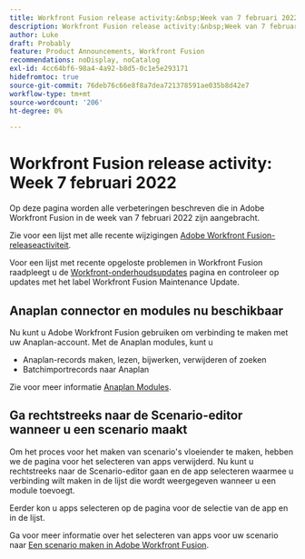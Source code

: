 ```yaml
---
title: Workfront Fusion release activity:&nbsp;Week van 7 februari 2022
description: Workfront Fusion release activity:&nbsp;Week van 7 februari 2022
author: Luke
draft: Probably
feature: Product Announcements, Workfront Fusion
recommendations: noDisplay, noCatalog
exl-id: 4cc64bf6-98a4-4a92-b8d5-0c1e5e293171
hidefromtoc: true
source-git-commit: 76deb76c66e8f8a7dea721378591ae035b8d42e7
workflow-type: tm+mt
source-wordcount: '206'
ht-degree: 0%

---
```


# Workfront Fusion release activity: Week 7 februari 2022

Op deze pagina worden alle verbeteringen beschreven die in Adobe Workfront Fusion in de week van 7 februari 2022 zijn aangebracht.

Zie voor een lijst met alle recente wijzigingen [Adobe Workfront Fusion-releaseactiviteit](../../../product-announcements/product-releases/fusion-release-activity/fusion-release-activity.md).

Voor een lijst met recente opgeloste problemen in Workfront Fusion raadpleegt u de [Workfront-onderhoudsupdates](https://experienceleague.adobe.com/docs/workfront-known-issues/releases/current-updates.html) pagina en controleer op updates met het label Workfront Fusion Maintenance Update.

## Anaplan connector en modules nu beschikbaar

Nu kunt u Adobe Workfront Fusion gebruiken om verbinding te maken met uw Anaplan-account. Met de Anaplan modules, kunt u

* Anaplan-records maken, lezen, bijwerken, verwijderen of zoeken
* Batchimportrecords naar Anaplan

Zie voor meer informatie [Anaplan Modules](../../../workfront-fusion/apps-and-their-modules/anaplan-modules.md).

<!--
<div data-mc-conditions="QuicksilverOrClassic.Draft mode">
<h2>Adobe Acrobat Sign connector and modules now available</h2>
<p>Now you can use Adobe Workfront Fusion to connect to your Adobe Acrobat Sign account. With the Adobe Acrobat Sign modules, you can:</p>
<ul>
<li> <p>Create, update, and read agreements or other records</p> </li>
<li> <p>List or search for records in your Adobe Acrobat Sign account</p> </li>
<li> <p>Make a custom API call</p> </li>
</ul>
<p>For more information, see <a href="../../../workfront-fusion/apps-and-their-modules/adobe-sign-modules.md" class="MCXref xref" xrefformat="{para}">Adobe Acrobat Sign modules</a>.</p>
</div>
-->

## Ga rechtstreeks naar de Scenario-editor wanneer u een scenario maakt

Om het proces voor het maken van scenario&#39;s vloeiender te maken, hebben we de pagina voor het selecteren van apps verwijderd. Nu kunt u rechtstreeks naar de Scenario-editor gaan en de app selecteren waarmee u verbinding wilt maken in de lijst die wordt weergegeven wanneer u een module toevoegt.

Eerder kon u apps selecteren op de pagina voor de selectie van de app en in de lijst.

Ga voor meer informatie over het selecteren van apps voor uw scenario naar [Een scenario maken in Adobe Workfront Fusion](../../../workfront-fusion/scenarios/create-a-scenario.md).
